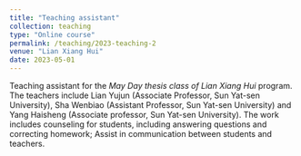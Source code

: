 ```yaml
---
title: "Teaching assistant"
collection: teaching
type: "Online course"
permalink: /teaching/2023-teaching-2
venue: "Lian Xiang Hui"
date: 2023-05-01
---
```


Teaching assistant for the *May Day thesis class of Lian Xiang Hui* program. The teachers include Lian Yujun (Associate Professor, Sun Yat-sen University), Sha Wenbiao (Assistant Professor, Sun Yat-sen University) and Yang Haisheng (Associate professor, Sun Yat-sen University). The work includes counseling for students, including answering questions and correcting homework; Assist in communication between students and teachers.


